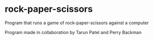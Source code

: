 # rock-paper-scissors
Program that runs a game of rock-paper-scissors against a computer

Program made in collaboration by Tarun Patel and Perry Backman
